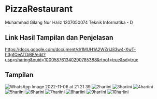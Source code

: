 # PizzaRestaurant
Muhammad Gilang Nur Haliz
1207050074
Teknik Informatika - D

## Link Hasil Tampilan dan Penjelasan
https://docs.google.com/document/d/1MUH1A2WZriJ83w4-XwT-h3gfOeATDjBF/edit?usp=sharing&ouid=100058761340290785388&rtpof=true&sd=true

## Tampilan
![WhatsApp Image 2022-11-06 at 21 21 39](https://user-images.githubusercontent.com/100754364/200180338-21a9d961-68d2-486a-8c7c-f938c53102ae.jpg)
![2hariini](https://user-images.githubusercontent.com/100754364/200180345-30d41c54-38f2-46ce-b352-d379c8b081f9.jpg)
![3hariini](https://user-images.githubusercontent.com/100754364/200180352-f58c41c8-78d6-4df1-94c8-75a7eb9c44af.jpg)
![4hariini](https://user-images.githubusercontent.com/100754364/200180359-5ec2b9ff-caf2-4cbe-8c20-d5b4cb88dc09.jpg)
![5hariini](https://user-images.githubusercontent.com/100754364/200180375-3acd6798-44af-4d84-ba7a-32b1c87dbe04.jpg)
![6harini](https://user-images.githubusercontent.com/100754364/200180384-f2e1bfc0-75a0-4989-a996-3704392dde91.jpg)
![7hariini](https://user-images.githubusercontent.com/100754364/200180387-e98b90a3-fbdb-4b5b-bff0-f8c7e10d241d.jpg)
![8hariini](https://user-images.githubusercontent.com/100754364/200180393-eb34b462-5400-43d8-9e0e-090dcaabe224.jpg)
![9hariini](https://user-images.githubusercontent.com/100754364/200180405-e80ca8dd-f790-4556-a9e5-ec838e6601ca.jpg)
![10hariini](https://user-images.githubusercontent.com/100754364/200180446-4fd406c0-102f-4859-831d-4d06be661e58.jpg)
